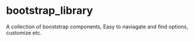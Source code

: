 # bootstrap_library
A collection of booststrap components, Easy to naviagate and find options, customize etc.
